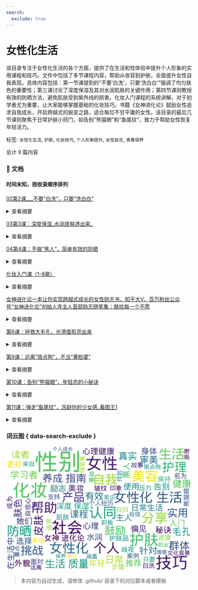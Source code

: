 ```yaml
---
search:
  exclude: true
---
```



# 女性化生活

该目录专注于女性化生活的各个方面，提供了在生活和性体验中提升个人形象的实用课程和技巧。文件中包括了多节课程内容，帮助从妆容到护肤，全面提升女性自我表现。具体内容包括：第一节课提到的“不要‘白洗’，只要‘洗白白’”强调了均匀肤色的重要性；第三课讨论了深度保湿及其对水润肌肤的关键作用；第四节课则教授有效的防晒方法，避免肌肤受到紫外线的损害。化妆入门课程的系统讲解，对于初学者尤为重要，让大家能够掌握基础的化妆技巧。书籍《女神进化论》鼓励女性追求自我成长，开启跨越式的蜕变之路，适合每位不甘平庸的女性。该目录的最后几节课则聚焦于日常护肤小窍门，如告别“熊猫眼”和“鱼尾纹”，致力于帮助女性恢复年轻活力。


标签: `女性化生活`, `护肤`, `化妆技巧`, `个人形象提升`, `女性励志`, `青春保养`


总计 9 篇内容



### 📄 文档


#### 时间未知，按收录顺序排列



[02第2课___不要“白洗”，只要“洗白白”](02第2课___不要“白洗”，只要“洗白白”_page.md)<details><summary>查看摘要</summary>

本文件基于一个名为“不要‘白洗’，只要‘洗白白’”的课程，探讨了女性化生活中的一些重要议题。文件内容涉及女性化在社会中的接受程度，以及跨性别者在追求女性化过程中面临的挑战与压力。通过分享个人故事与经验，旨在为跨性别者提供支持和共鸣。文件还讨论了在性别表达过程中，社会对跨性别者的各种偏见和误解，以及如何反抗这些不平等现象，鼓励大家勇于表达真实的自我。
</details>




[03第3课：深度保湿_水润皮肤透出来_](03第3课：深度保湿_水润皮肤透出来__page.md)<details><summary>查看摘要</summary>

本文件是关于女性化生活中深度保湿的重要性与方法的介绍，探讨如何通过适当的护肤程序来保持肌肤的水润状态。文件中提到水分对于皮肤健康的重要性，包括其在预防皱纹和干燥中的作用。护肤的基本步骤和产品使用说明也在其中得到阐释，提供了一些常见问题的解答，如选择合适的护肤品和日常护理的最佳实践。该文件可能还包含一些个人经历分享，以及如何针对跨性别者的特殊需求进行护肤护理的建议。
</details>




[04第4课：不做“黑人”，简单有效的防晒](04第4课：不做“黑人”，简单有效的防晒_page.md)<details><summary>查看摘要</summary>

该文档名为《不做“黑人”，简单有效的防晒》，属于跨性别群体生活与性体验主题下的资料。文档主要探讨了女性化生活中的日常挑战，尤其是针对黑人和暗肤色个体在阳光中的防晒问题。文中提到，尽管护肤和防晒已经成为越来越多人的日常习惯，但对于某些群体来说，缺乏有效和可用的防晒产品依然是一个问题。此文可能涉及一些特殊的防晒技巧和产品推荐，以及如何面对肤色歧视和社会偏见的策略。它旨在提高意识和提供资源，帮助跨性别者在追求理想外貌及生活质量的过程中克服这些障碍。
</details>




[化妆入门课（1-8章）](化妆入门课（1-8章）_page.md)<details><summary>查看摘要</summary>

《化妆入门课（1-8章）》是一份详细的化妆学习指南，提供了针对初学者的化妆理论与实践技巧。这份文档根据热门视频课程整理出27节课的内容，旨在帮助没有基础的学习者从理论到实践逐步掌握化妆技巧。内容涵盖化妆基础知识，包括护肤、美妆常识及美学原理。在课程中，前五节介绍了基础理论，诸如审美和化妆的基本公式，强调了审美在化妆中的重要性。物品选购、化妆工具使用、妆容设计等主题贯穿文档，鼓励学习者通过理论学习与实践相结合，迅速提升自己的化妆能力。文档还提供了多种美容小技巧和产品的推荐，帮助学习者在日常生活中进行更好的护肤与妆容搭配。在整个学习过程中，文档特别强调了个人审美的独特性，鼓励学习者找到适合自己的化妆风格。
</details>




[女神进化论一本让你实现跨越式成长的女性励志书，知乎大V、百万粉丝公众号“女神进化论”创始人寺主人首部励志随笔集；献给每一个不愿](女神进化论一本让你实现跨越式成长的女性励志书，知乎大V、百万粉丝公众号“女神进化论”创始人寺主人首部励志随笔集；献给每一个不愿_page.md)<details><summary>查看摘要</summary>

《女神进化论》是寺主人创作的一部女性励志随笔集，内容涵盖了个人成长、职业发展、身体保养、情感处理等多个方面。书中以个人经历为基础，分享了如何改变自身以成为更好的自己的见解。寺主人通过自身从普通员工到高级交互设计师的转变，讲述了在逆境中如何探索新方向，面对压力和挑战。书中包含了多个章节，如‘人生养成指南’、‘职场养成指南’、‘身体养成指南’、‘恋爱养成指南’及‘情商养成指南’，每个章节都为读者提供了实用的建议和启示。作者提醒读者重视个人的努力与选择，在不确定的环境中找到适合自己的方向。整本书不仅分享了实用的生活技能，还传递了女性应当坚强、勇敢向前的信念。
</details>




[第6课：拯救大毛孔，光滑蛋肌亮出来](第6课：拯救大毛孔，光滑蛋肌亮出来_page.md)<details><summary>查看摘要</summary>

本文件是关于女性化生活的一课，重点介绍如何通过科学的方法和美容护肤技巧来改善皮肤状况，特别是针对毛孔粗大的问题。内容涉及有助于光滑肤质的护肤步骤、适合的产品推荐及使用技巧。此课程旨在帮助参与者理解皮肤护理的重要性，并掌握减少毛孔外观的有效方法，以便提升自信心和生活质量。该材料也可能包括有关性别认同和表达的背景信息，帮助跨性别者在日常生活中进行自我照顾和美容妆扮。
</details>




[第9课：远离“斑点狗”，不当“黄脸婆”](第9课：远离“斑点狗”，不当“黄脸婆”_page.md)<details><summary>查看摘要</summary>

本文件包含了关于女性化生活的重要讨论，特别关注于跨性别女性在生活中的挑战与选择。重点讨论了女性化带来的社会认同与个人认同的复杂关系，并分析了来自社会的偏见与标签对跨性别女性生活质量的影响。文中提到要‘远离斑点狗’的概念，意味着要避免随波逐流、不恰当的刻板印象，积极寻求自我认同与幸福。同时，文章中还包含一些实用的建议，以帮助跨性别女性在日常生活中更自信地展现自己，鼓励她们反思和提升个人形象，追求更高的生活质量。
</details>




[第10课：告别“熊猫眼”，年轻态的小秘诀](第10课：告别“熊猫眼”，年轻态的小秘诀_page.md)<details><summary>查看摘要</summary>

该文件 titled 《第10课：告别“熊猫眼”，年轻态的小秘诀》是关于跨性别女性在生活中如何提升自我形象与心理健康的小秘诀。文件内容可能包括日常护理和化妆技巧，旨在帮助跨性别女性更好地展现自己的女性化形象，提升自信心，同时也可能涉及生活中的一些心理调适与积极的思维方式。该文档不仅提供美妆技巧，还可能分享一些来自生活经验的真实案例，以此来鼓励读者拥抱真实的自我，告别外界对她们的刻板印象，特别是在视觉呈现上有实用的技巧。文件还可能包含一些与跨性别群体相关的社会文化背景，帮助读者理解这一群体在社会中的生存状况和心理挑战。
</details>




[第11课：弹走“鱼尾纹”，冻龄你的少女感_看图王1](第11课：弹走“鱼尾纹”，冻龄你的少女感_看图王1_page.md)<details><summary>查看摘要</summary>

该文件《第11课：弹走“鱼尾纹”，冻龄你的少女感》主要探讨了女性在生活中如何通过各种方法保持年轻的外貌，尤其聚焦于去除皱纹的技术和方法。尽管文件内容没有详细提供，但它可能包含关于护肤品、医学美容手术、健康生活习惯等方面的建议和经验分享。文件的对象似乎是那些希望改善外貌和青春状态的女性，尤其是跨性别女性群体，她们在过渡过程中可能非常在意个人形象和自我认同。文中可能包含对市场上流行的美容产品的分析，以及一些真实案例分享，提供与生活质量相关的实用建议。
</details>




### 词云图 { data-search-exclude }

![./社群及NGO文件/生活与性体验/女性化生活摘要词云图](abstracts_wordcloud.png)


> 本内容为自动生成，请修改 .github/ 目录下的对应脚本或者模板
